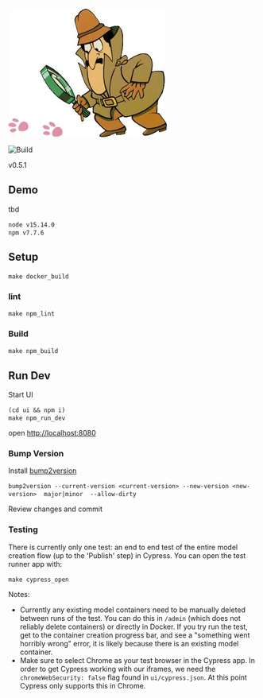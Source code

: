 

![Phantom](docs/phantom.jpg)

![Build](https://github.com/jataware/phantom/workflows/Build/badge.svg)

v0.5.1

## Demo
tbd

```
node v15.14.0
npm v7.7.6
```

## Setup
```
make docker_build
```

### lint
```
make npm_lint
```

### Build
```
make npm_build
```

## Run Dev

Start UI
```
(cd ui && npm i)
make npm_run_dev
```

open [http://localhost:8080](http://localhost:8080)


### Bump Version

Install [bump2version](https://github.com/c4urself/bump2version)

```
bump2version --current-version <current-version> --new-version <new-version>  major|minor  --allow-dirty
```

Review changes and commit

### Testing

There is currently only one test: an end to end test of the entire model creation flow (up to the 'Publish' step) in Cypress.
You can open the test runner app with:
```
make cypress_open
```
Notes:
- Currently any existing model containers need to be manually deleted between runs of the test. You can do this in `/admin` (which does not reliably delete containers) or directly in Docker. If you try run the test, get to the container creation progress bar, and see a "something went horribly wrong" error, it is likely because there is an existing model container.
- Make sure to select Chrome as your test browser in the Cypress app. In order to get Cypress working with our iframes, we need the `chromeWebSecurity: false` flag found in `ui/cypress.json`. At this point Cypress only supports this in Chrome.
